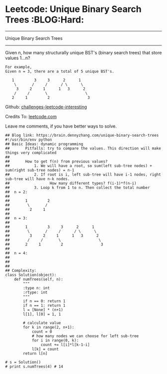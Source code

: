 # Leetcode: Unique Binary Search Trees     :BLOG:Hard:


---

Unique Binary Search Trees  

---

Given n, how many structurally unique BST's (binary search trees) that store values 1&#x2026;n?  

    For example,
    Given n = 3, there are a total of 5 unique BST's.
    
       1         3     3      2      1
        \       /     /      / \      \
         3     2     1      1   3      2
        /     /       \                 \
       2     1         2                 3

Github: [challenges-leetcode-interesting](https://github.com/DennyZhang/challenges-leetcode-interesting/tree/master/unique-binary-search-trees)  

Credits To: [leetcode.com](https://leetcode.com/problems/unique-binary-search-trees/description/)  

Leave me comments, if you have better ways to solve.  

    ## Blog link: https://brain.dennyzhang.com/unique-binary-search-trees
    #!/usr/bin/env python
    ## Basic Ideas: dynamic programming
    ##       Pitfalls: try to compare the values. This direction will make things very complicated
    ##
    ##       How to get f(n) from previous values?
    ##           1. We will have a root, so sum(left sub-tree nodes) + sum(right sub-tree nodes) = n-1
    ##           2. If root is i, left sub-tree will have i-1 nodes, right sub-tree will have n-k nodes.
    ##                  How many different types? f(i-1)*f(n-i)
    ##           3. Loop k from 1 to n. Then collect the total number
    ##  n = 2:
    ##
    ##       1         2
    ##        \       /
    ##         2     1
    ##
    ##  n = 3:
    ##
    ##       1         3     3      2      1
    ##        \       /     /      / \      \
    ##         3     2     1      1   3      2
    ##        /     /       \                 \
    ##       2     1         2                 3
    ##
    ##  n = 4:
    ##
    ##
    ##
    ## Complexity:
    class Solution(object):
        def numTrees(self, n):
            """
            :type n: int
            :rtype: int
            """
            if n == 0: return 1
            if n == 1: return 1
            l = [None] * (n+1)
            l[1], l[0] = 1, 1
    
            # calculate value
            for k in range(2, n+1):
                count = 0
                # how many nodes we can choose for left sub-tree
                for i in range(0, k):
                    count += l[i]*l[k-1-i]
                l[k] = count
            return l[n]
    
    # s = Solution()
    # print s.numTrees(4) # 14